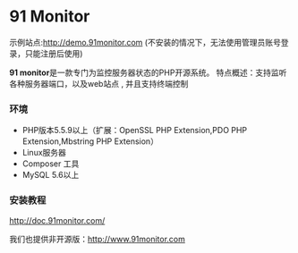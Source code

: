 # 91 Monitor
示例站点:http://demo.91monitor.com (不安装的情况下，无法使用管理员账号登录，只能注册后使用)

**91 monitor**是一款专门为监控服务器状态的PHP开源系统。
特点概述：支持监听各种服务器端口，以及web站点 , 并且支持终端控制
### 环境
- PHP版本5.5.9以上（扩展：OpenSSL PHP Extension,PDO PHP Extension,Mbstring PHP Extension）
- Linux服务器
- Composer 工具
- MySQL 5.6以上

### 安装教程
http://doc.91monitor.com/

我们也提供非开源版：http://www.91monitor.com
